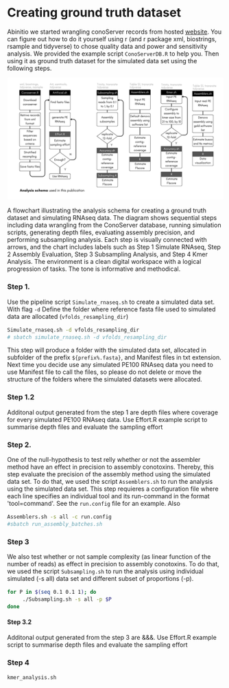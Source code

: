 # Creating ground truth dataset

Abinitio we started wrangling conoServer records from hosted [website](https://www.conoserver.org/download/conoserver_nucleic.xml.gz). You can figure out how to do it yourself using r (and r package xml, biostrings, rsample and tidyverse) to chose quality data and power and sensitivity analysis. We provided the example script `ConoServerDB.R` to help you. Then using it as ground truth dataset for the simulated data set using the following steps.

![alt text](https://github.com/RJEGR/ConotoxinBenchmark/blob/main/Figures/Analysis_schema.png)

A flowchart illustrating the analysis schema for creating a ground truth dataset and simulating RNAseq data. The diagram shows sequential steps including data wrangling from the ConoServer database, running simulation scripts, generating depth files, evaluating assembly precision, and performing subsampling analysis. Each step is visually connected with arrows, and the chart includes labels such as Step 1 Simulate RNAseq, Step 2 Assembly Evaluation, Step 3 Subsampling Analysis, and Step 4 Kmer Analysis. The environment is a clean digital workspace with a logical progression of tasks. The tone is informative and methodical.


### Step 1.
Use the pipeline script `Simulate_rnaseq.sh` to create a simulated data set. With flag `-d` Define the folder where reference fasta file used to simulated data are allocated (`vfolds_resampling_dir`)

```bash
Simulate_rnaseq.sh -d vfolds_resampling_dir
# sbatch simulate_rnaseq.sh -d vfolds_resampling_dir
```

This step will produce a folder with the simulated data set, allocated in subfolder of the prefix `${prefix%.fasta}`, and Manifest files in txt extension. Next time you decide use any simulated PE100 RNAseq data you need to use Manifest file to call the files, so please do not delete or move the structure of the folders where the simulated datasets were allocated.

### Step 1.2

Additonal output generated from the step 1 are depth files where coverage for every simulated PE100 RNAseq data. Use Effort.R example script to summarise depth files and evaluate the sampling effort

### Step 2.

One of the null-hypothesis to test relly whether or not the assembler method have an effect in precision to assembly conotoxins. Thereby, this step evaluate the precision of the assembly method using the simulated data set. To do that, we used the script `Assemblers.sh` to run the analysis using the simulated data set. This step requieres a configuration file where each line specifies an individual tool and its run-command in the format 'tool=command'. See the `run.config` file for an example. Also 
 
```bash
Assemblers.sh -s all -c run.config
#sbatch run_assembly_batches.sh
```



### Step 3
We also test whether or not sample complexity (as linear function of the number of reads) as effect in precision to assembly conotoxins. To do that, we used the script `Subsampling.sh` to run the analysis using individual simulated (-s all) data set and different subset of proportions (-p).

```bash
for P in $(seq 0.1 0.1 1); do
     ./Subsampling.sh -s all -p $P
done

```

#### Step 3.2

Additonal output generated from the step 3 are &&&. Use Effort.R example script to summarise depth files and evaluate the sampling effort



### Step 4

```bash
kmer_analysis.sh
```
